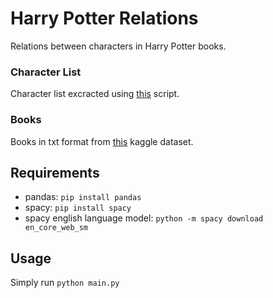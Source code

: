 # Harry Potter Relations

Relations between characters in Harry Potter books.

### Character List

Character list excracted using [this](https://github.com/xShoho/HarryPotterCharacters) script.

### Books

Books in txt format from [this](https://www.kaggle.com/datasets/shubhammaindola/harry-potter-books?select=01+Harry+Potter+and+the+Sorcerers+Stone.txt) kaggle dataset.

## Requirements

* pandas: `pip install pandas`
* spacy: `pip install spacy`
* spacy english language model: `python -m spacy download en_core_web_sm`

## Usage

Simply run `python main.py`